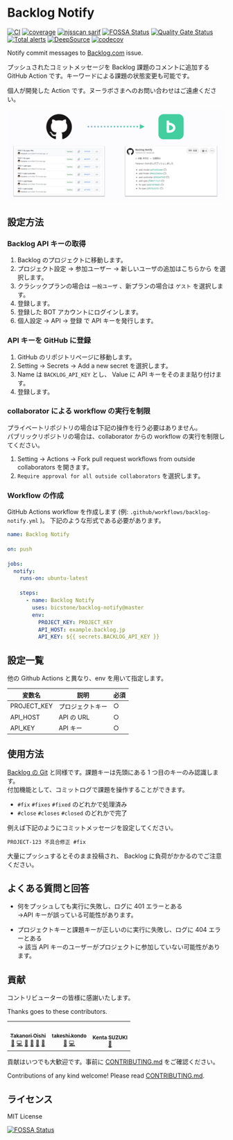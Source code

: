 # Backlog Notify

[![CI](https://github.com/bicstone/backlog-notify/actions/workflows/ci.yml/badge.svg)](https://github.com/bicstone/backlog-notify/actions/workflows/ci.yml)
[![coverage](https://github.com/bicstone/backlog-notify/actions/workflows/coverage.yml/badge.svg)](https://github.com/bicstone/backlog-notify/actions/workflows/coverage.yml)
[![njsscan sarif](https://github.com/bicstone/backlog-notify/actions/workflows/njsscan-analysis.yml/badge.svg)](https://github.com/bicstone/backlog-notify/actions/workflows/njsscan-analysis.yml)
[![FOSSA Status](https://app.fossa.com/api/projects/git%2Bgithub.com%2Fbicstone%2Fbacklog-notify.svg?type=shield)](https://app.fossa.com/projects/git%2Bgithub.com%2Fbicstone%2Fbacklog-notify?ref=badge_shield)
[![Quality Gate Status](https://sonarcloud.io/api/project_badges/measure?project=bicstone_backlog-notify&metric=alert_status)](https://sonarcloud.io/dashboard?id=bicstone_backlog-notify)
[![Total alerts](https://img.shields.io/lgtm/alerts/g/bicstone/backlog-notify.svg?logo=lgtm&logoWidth=18)](https://lgtm.com/projects/g/bicstone/backlog-notify/alerts/)
[![DeepSource](https://deepsource.io/gh/bicstone/backlog-notify.svg/?label=active+issues&token=iPw2LS4cY5EQQH_JiN72YOr2)](https://deepsource.io/gh/bicstone/backlog-notify/?ref=repository-badge)
[![codecov](https://codecov.io/gh/bicstone/backlog-notify/branch/master/graph/badge.svg?token=QRLLFDZD15)](https://codecov.io/gh/bicstone/backlog-notify)

Notify commit messages to [Backlog.com](https://backlog.com/) issue.

プッシュされたコミットメッセージを Backlog 課題のコメントに追加する GitHub Action です。キーワードによる課題の状態変更も可能です。

個人が開発した Action です。ヌーラボさまへのお問い合わせはご遠慮ください。

![Backlog Notifyの動作をイメージした図](./docs/readme_images/backlog-notify.png)

## 設定方法

### Backlog API キーの取得

1. Backlog のプロジェクトに移動します。
1. プロジェクト設定 → 参加ユーザー → 新しいユーザの追加はこちらから を選択します。
1. クラシックプランの場合は `一般ユーザ` 、新プランの場合は `ゲスト` を選択します。
1. 登録します。
1. 登録した BOT アカウントにログインします。
1. 個人設定 → API → 登録 で API キーを発行します。

### API キーを GitHub に登録

1. GitHub のリポジトリページに移動します。
1. Setting → Secrets → Add a new secret を選択します。
1. Name は `BACKLOG_API_KEY` とし、 Value に API キーをそのまま貼り付けます。
1. 登録します。

### collaborator による workflow の実行を制限

プライベートリポジトリの場合は下記の操作を行う必要はありません。  
パブリックリポジトリの場合は、collaborator からの workflow の実行を制限してください。

1. Setting → Actions → Fork pull request workflows from outside collaborators を開きます。
1. `Require approval for all outside collaborators` を選択します。

### Workflow の作成

GitHub Actions workflow を作成します (例: `.github/workflows/backlog-notify.yml` )。
下記のような形式である必要があります。

```yaml
name: Backlog Notify

on: push

jobs:
  notify:
    runs-on: ubuntu-latest

    steps:
      - name: Backlog Notify
        uses: bicstone/backlog-notify@master
        env:
          PROJECT_KEY: PROJECT_KEY
          API_HOST: example.backlog.jp
          API_KEY: ${{ secrets.BACKLOG_API_KEY }}
```

## 設定一覧

他の Github Actions と異なり、env を用いて指定します。

| 変数名      | 説明             | 必須 |
| ----------- | ---------------- | ---- |
| PROJECT_KEY | プロジェクトキー | ○    |
| API_HOST    | API の URL       | ○    |
| API_KEY     | API キー         | ○    |

## 使用方法

[Backlog の Git](https://support-ja.backlog.com/hc/ja/articles/360035640734) と同様です。課題キーは先頭にある 1 つ目のキーのみ認識します。  
付加機能として、コミットログで課題を操作することができます。

- `#fix` `#fixes` `#fixed` のどれかで処理済み
- `#close` `#closes` `#closed` のどれかで完了

例えば下記のようにコミットメッセージを設定してください。

```
PROJECT-123 不具合修正 #fix
```

大量にプッシュするとそのまま投稿され、 Backlog に負荷がかかるのでご注意ください。

## よくある質問と回答

- 何をプッシュしても実行に失敗し、ログに 401 エラーとある  
  →API キーが誤っている可能性があります。

- プロジェクトキーと課題キーが正しいのに実行に失敗し、ログに 404 エラーとある  
  → 該当 API キーのユーザーがプロジェクトに参加していない可能性があります。

## 貢献

コントリビューターの皆様に感謝いたします。

Thanks goes to these contributors.

<!-- ALL-CONTRIBUTORS-LIST:START - Do not remove or modify this section -->
<!-- prettier-ignore-start -->
<!-- markdownlint-disable -->
<table>
  <tr>
    <td align="center"><a href="https://bicstone.me/"><img src="https://avatars.githubusercontent.com/u/47806818?v=4?s=100" width="100px;" alt=""/><br /><sub><b>Takanori Oishi</b></sub></a><br /><a href="#ideas-bicstone" title="Ideas, Planning, & Feedback">🤔</a> <a href="https://github.com/bicstone/backlog-notify/commits?author=bicstone" title="Code">💻</a> <a href="#maintenance-bicstone" title="Maintenance">🚧</a> <a href="#question-bicstone" title="Answering Questions">💬</a> <a href="https://github.com/bicstone/backlog-notify/commits?author=bicstone" title="Documentation">📖</a> <a href="https://github.com/bicstone/backlog-notify/pulls?q=is%3Apr+reviewed-by%3Abicstone" title="Reviewed Pull Requests">👀</a></td>
    <td align="center"><a href="https://github.com/stmon19"><img src="https://avatars.githubusercontent.com/u/1284496?v=4?s=100" width="100px;" alt=""/><br /><sub><b>takeshi.kondo</b></sub></a><br /><a href="https://github.com/bicstone/backlog-notify/issues?q=author%3Astmon19" title="Bug reports">🐛</a> <a href="https://github.com/bicstone/backlog-notify/commits?author=stmon19" title="Code">💻</a></td>
    <td align="center"><a href="http://suzuken.hatenablog.jp/"><img src="https://avatars.githubusercontent.com/u/491428?v=4?s=100" width="100px;" alt=""/><br /><sub><b>Kenta SUZUKI</b></sub></a><br /><a href="https://github.com/bicstone/backlog-notify/commits?author=suzuken" title="Documentation">📖</a></td>
  </tr>
</table>

<!-- markdownlint-restore -->
<!-- prettier-ignore-end -->

<!-- ALL-CONTRIBUTORS-LIST:END -->

貢献はいつでも大歓迎です。事前に [CONTRIBUTING.md](CONTRIBUTING.md) をご確認ください。

Contributions of any kind welcome! Please read [CONTRIBUTING.md](CONTRIBUTING.md).

## ライセンス

MIT License

[![FOSSA Status](https://app.fossa.com/api/projects/git%2Bgithub.com%2Fbicstone%2Fbacklog-notify.svg?type=large)](https://app.fossa.com/projects/git%2Bgithub.com%2Fbicstone%2Fbacklog-notify?ref=badge_large)
